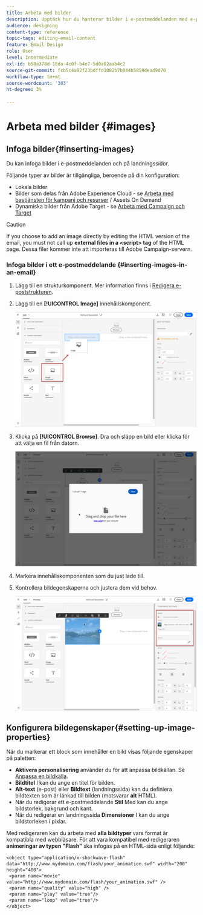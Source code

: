 ```yaml
---
title: Arbeta med bilder
description: Upptäck hur du hanterar bilder i e-postmeddelanden med e-postdesignern.
audience: designing
content-type: reference
topic-tags: editing-email-content
feature: Email Design
role: User
level: Intermediate
exl-id: b58a378d-18da-4c0f-b4e7-5d0a02aab4c2
source-git-commit: fcb5c4a92f23bdffd1082b7b044b5859dead9d70
workflow-type: tm+mt
source-wordcount: '303'
ht-degree: 3%

---
```


# Arbeta med bilder {#images}

## Infoga bilder{#inserting-images}

Du kan infoga bilder i e-postmeddelanden och på landningssidor.

Följande typer av bilder är tillgängliga, beroende på din konfiguration:

* Lokala bilder
* Bilder som delas från Adobe Experience Cloud - se [Arbeta med bastjänsten för kampanj och resurser](../../integrating/using/working-with-campaign-and-assets-core-service.md) / Assets On Demand
* Dynamiska bilder från Adobe Target - se [Arbeta med Campaign och Target](../../integrating/using/about-campaign-target-integration.md)

>[!CAUTION]
>
>If you choose to add an image directly by editing the HTML version of the email, you must not call up **external files in a &lt;script> tag** of the HTML page. Dessa filer kommer inte att importeras till Adobe Campaign-servern.

### Infoga bilder i ett e-postmeddelande {#inserting-images-in-an-email}

1. Lägg till en strukturkomponent. Mer information finns i [Redigera e-poststrukturen](../../designing/using/designing-from-scratch.md#defining-the-email-structure).
1. Lägg till en **[!UICONTROL Image]** innehållskomponent.

   ![](assets/des_insert_images_1.png)

1. Klicka på **[!UICONTROL Browse]**. Dra och släpp en bild eller klicka för att välja en fil från datorn.

   ![](assets/des_insert_images_2.png)

1. Markera innehållskomponenten som du just lade till.
1. Kontrollera bildegenskaperna och justera dem vid behov.

   ![](assets/des_insert_images_3.png)

## Konfigurera bildegenskaper{#setting-up-image-properties}

När du markerar ett block som innehåller en bild visas följande egenskaper på paletten:

* **Aktivera personalisering** använder du för att anpassa bildkällan. Se [Anpassa en bildkälla](../../designing/using/personalization.md#personalizing-an-image-source).
* **Bildtitel** I kan du ange en titel för bilden.
* **Alt-text** (e-post) eller **Bildtext** (landningssida) kan du definiera bildtexten som är länkad till bilden (motsvarar **alt** HTML).
* När du redigerar ett e-postmeddelande **Stil** Med kan du ange bildstorlek, bakgrund och kant.
* När du redigerar en landningssida **Dimensioner** I kan du ange bildstorleken i pixlar.

Med redigeraren kan du arbeta med **alla bildtyper** vars format är kompatibla med webbläsare. För att vara kompatibel med redigeraren **animeringar av typen &quot;Flash&quot;** ska infogas på en HTML-sida enligt följande:

```
<object type="application/x-shockwave-flash" data="http://www.mydomain.com/flash/your_animation.swf" width="200" height="400">
 <param name="movie" value="http://www.mydomain.com/flash/your_animation.swf" />
 <param name="quality" value="high" />
 <param name="play" value="true"/>
 <param name="loop" value="true"/> 
</object>
```

<!--
## Modifying images with the Adobe Creative SDK{#modifying-images-with-the-adobe-creative-sdk}

You can edit images and use a complete set of features powered by the Adobe Creative SDK to enhance your images directly in the content editor when editing emails or landing pages.

The image editor offers a powerful, full-featured image editing UI component that allows you to edit images and apply effects and frames, original high-quality stickers, beautiful overlays, fun features like tilt shift and color splash, pro-level adjustments and more.

To modify an image with the Adobe Creative SDK:

1. Select the image.
1. In the toolbar, click the Creative Cloud icon.

   ![](assets/des_creative_sdk_icon.png)

1. Select the tool you want to use through the icons on the top of the window to modify the image.

   ![](assets/email_designer_ccsdktoolbar.png)

1. Click **[!UICONTROL Save]** when modifications are done. The updated image is saved on Adobe Campaign server and ready to be used.

>[!NOTE]
>
>Tools offered in the image editor cannot be customized.
-->
